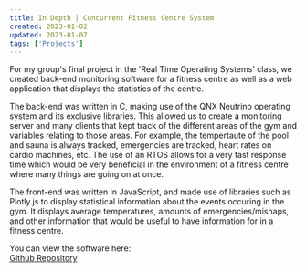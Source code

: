 ```yaml
---
title: In Depth | Concurrent Fitness Centre System
created: 2023-01-02
updated: 2023-01-07
tags: ['Projects']
---
```

For my group's final project in the 'Real Time Operating Systems' class, we created back-end monitoring software for a fitness centre as well as a web application that displays the statistics of the centre.

The back-end was written in C, making use of the QNX Neutrino operating system and its exclusive libraries. This allowed us to create a monitoring server and many clients that kept track of the different areas of the gym and variables relating to those areas. For example, the tempertaute of the pool and sauna is always tracked, emergencies are tracked, heart rates on cardio machines, etc. The use of an RTOS allows for a very fast response time which would be very beneficial in the environment of a fitness centre where many things are going on at once.

The front-end was written in JavaScript, and made use of libraries such as Plotly.js to display statistical information about the events occuring in the gym. It displays average temperatures, amounts of emergencies/mishaps, and other information that would be useful to have information for in a fitness centre.

You can view the software here:  
[Github Repository](https://github.com/alexbhas/RTOS-Fitness-Centre) 